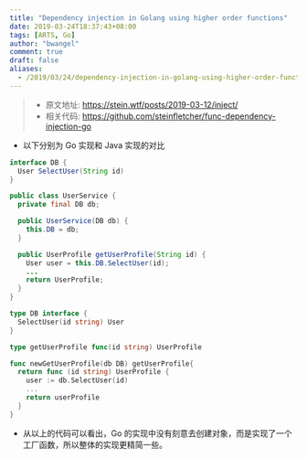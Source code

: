 ```yaml
---
title: "Dependency injection in Golang using higher order functions"
date: 2019-03-24T18:37:43+08:00
tags: [ARTS, Go]
author: "bwangel"
comment: true
draft: false
aliases:
  - /2019/03/24/dependency-injection-in-golang-using-higher-order-functions学习笔记/
---
```


> + 原文地址: https://stein.wtf/posts/2019-03-12/inject/
> + 相关代码: https://github.com/steinfletcher/func-dependency-injection-go

<!--more-->

+ 以下分别为 Go 实现和 Java 实现的对比

```java
interface DB {
  User SelectUser(String id)
}

public class UserService {
  private final DB db;

  public UserService(DB db) {
    this.DB = db;
  }

  public UserProfile getUserProfile(String id) {
    User user = this.DB.SelectUser(id);
    ...
    return UserProfile;
  }
}
```

```go
type DB interface {
  SelectUser(id string) User
}

type getUserProfile func(id string) UserProfile

func newGetUserProfile(db DB) getUserProfile{
  return func (id string) UserProfile {
    user := db.SelectUser(id)
    ...
    return userProfile
  }
}
```

+ 从以上的代码可以看出，Go 的实现中没有刻意去创建对象，而是实现了一个工厂函数，所以整体的实现更精简一些。
